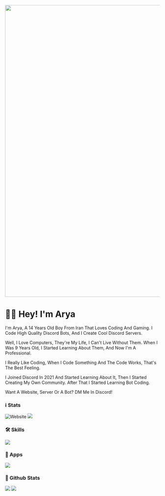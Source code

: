 <img src="https://cdn.discordapp.com/attachments/1080500842131619921/1083471947549122580/Banner-modified.png" width="950">


# 👋🏻 Hey! I'm Arya
I'm Arya, A 14 Years Old Boy From Iran That Loves Coding And Gaming. I Code High Quality Discord Bots, And I Create Cool Discord Servers.

Well, I Love Computers, They're My Life, I Can't Live Without Them. When I Was 9 Years Old, I Started Learning About Them, And Now I'm A Professional.

I Really Like Coding, When I Code Something And The Code Works, That's The Best Feeling.

I Joined Discord In 2021 And Started Learning About It, Then I Started Creating My Own Community. After That I Started Learning Bot Coding.

Want A Website, Server Or A Bot? DM Me In Discord!

### ℹ Stats
![Website](https://img.shields.io/website?down_color=red&down_message=down&style=flat-square&up_color=green&up_message=up&url=http%3A%2F%2Fnotarya.rf.gd)
![](https://komarev.com/ghpvc/?username=notaryaaa)

### 🛠 Skills
<img src="https://cdn.discordapp.com/attachments/1070673897126637609/1074708921245241374/SPOILER_skills.svg">

### 🤖 Apps
<img src="https://cdn.discordapp.com/attachments/1070673897126637609/1074710127799713962/apps.svg">

### 🚀 Github Stats

<img src="https://github-readme-stats.vercel.app/api?username=notaryaaa&theme=tokyonight&hide_border=true">
<img src="https://github-readme-streak-stats.herokuapp.com/?user=notaryaaa&hide_border=true&theme=tokyonight">



